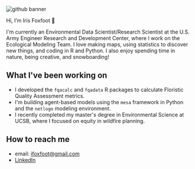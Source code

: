 ![github banner](https://user-images.githubusercontent.com/72639615/212570382-4f1b2dcc-c576-45ed-a316-292f8325d120.png)


Hi, I’m Iris Foxfoot :fox_face: 

I'm currently an Environmental Data Scientist/Research Scientist at the U.S. Army Engineer Research and Development Center, where I work on the Ecological Modeling Team. I love making maps, using statistics to discover new things, and coding in R and Python. I also enjoy spending time in nature, being creative, and snowboarding!

## What I've been working on

- I developed the `fqacalc` and `fqadata` R packages to calculate Floristic Quality Assessment metrics.
- I'm building agent-based models using the `mesa` framework in Python and the `netlogo` modeling environment.
- I recently completed my master's degree in Environmental Science at UCSB, where I focused on equity in wildfire planning.

## How to reach me
   -  email: ifoxfoot@gmail.com
   -  [LinkedIn](https://www.linkedin.com/in/iris-foxfoot-61958b202/)

<!---
ifoxfoot/ifoxfoot is a ✨ special ✨ repository because its `README.md` (this file) appears on your GitHub profile.
You can click the Preview link to take a look at your changes.
--->
